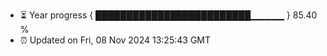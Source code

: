 - ⏳ Year progress { █████████████████████████▁▁▁▁▁ } 85.40 %
- ⏰ Updated on Fri, 08 Nov 2024 13:25:43 GMT

